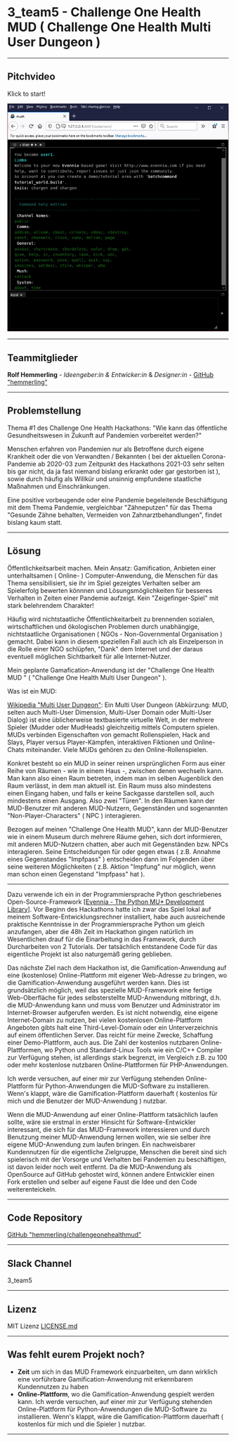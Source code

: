 # 3_team5 - Challenge One Health MUD ( Challenge One Health Multi User Dungeon )

---
## Pitchvideo
Klick to start!

[![Challenge One Health MUD](challengeonehealthmud.jpg)](http://www.youtube.com/channel/UCmionNDYdoE1AEB-3NVVZeQ)

---
## Teammitglieder

**Rolf Hemmerling** - *Ideengeber:in & Entwicker:in* & *Designer:in* - [GitHub "hemmerling"](http://www.github.com/hemmerling/)

---
## Problemstellung 

Thema #1 des Challenge One Health Hackathons: "Wie kann das öffentliche Gesundheitswesen in Zukunft auf Pandemien vorbereitet werden?"

Menschen erfahren von Pandemien nur als Betroffene durch eigene Krankheit oder die von Verwandten / Bekannten ( bei der aktuellen Corona-Pandemie ab 2020-03 zum Zeitpunkt des Hackathons 2021-03 sehr selten bis gar nicht, da ja fast niemand bislang erkrankt oder gar gestorben ist ), sowie durch häufig als Willkür und unsinnig empfundene staatliche Maßnahmen und Einschränkungen. 

Eine positive vorbeugende oder eine Pandemie begeleitende Beschäftigung mit dem Thema Pandemie, vergleichbar "Zähneputzen" für das Thema "Gesunde Zähne behalten, Vermeiden von Zahnarztbehandlungen", findet bislang kaum statt.

--- 
## Lösung 
Öffentlichkeitsarbeit machen. Mein Ansatz: Gamification, Anbieten einer unterhaltsamen ( Online- ) Computer-Anwendung, die Menschen für das Thema sensibilisiert, sie ihr im Spiel gezeigtes Verhalten selber am Spielerfolg bewerten könnnen und Lösungsmöglichkeiten für besseres Verhalten in Zeiten einer Pandemie aufzeigt. Kein "Zeigefinger-Spiel" mit stark belehrendem Charakter!

Häufig wird nichtstaatliche Öffentlichkeitarbeit zu brennenden sozialen, wirtschaftlichen und ökologischen Problemen durch unabhängige, nichtstaatliche Organisationen ( NGOs - Non-Governmental Organisation ) gemacht. Dabei kann in diesem speziellen Fall auch ich als Einzelperson in die Rolle einer NGO schlüpfen, "Dank" dem Internet und der daraus eventuell möglichen Sichtbarkeit für alle Internet-Nutzer.

Mein geplante Gamafication-Anwendung ist der "Challenge One Health MUD " ( "Challenge One Health Multi User Dungeon" ).

Was ist ein MUD:

[Wikipedia "Multi User Dungeon"](http://de.wikipedia.org/wiki/Multi_User_Dungeon): Ein Multi User Dungeon (Abkürzung: MUD, selten auch Multi-User Dimension, Multi-User Domain oder Multi-User Dialog) ist eine üblicherweise textbasierte virtuelle Welt, in der mehrere Spieler (Mudder oder MudHeads) gleichzeitig mittels Computern spielen. MUDs verbinden Eigenschaften von gemacht Rollenspielen, Hack and Slays, Player versus Player-Kämpfen, interaktiven Fiktionen und Online-Chats miteinander. Viele MUDs gehören zu den Online-Rollenspielen.

Konkret besteht so ein MUD in seiner reinen ursprünglichen Form aus einer Reihe von Räumen - wie in einem Haus -, zwischen denen wechseln kann. Man kann also einen Raum betreten, indem man im selben Augenblick den Raum verlässt, in dem man aktuell ist. Ein Raum muss also mindestens einen Eingang haben, und falls er keine Sackgasse darstellen soll, auch mindestens einen Ausgang. Also zwei "Türen". In den Räumen kann der MUD-Benutzer mit anderen MUD-Nutzern, Gegenständen und sogenannten "Non-Player-Characters" ( NPC ) interagieren.

Bezogen auf meinen "Challenge One Health MUD", kann der MUD-Benutzer wie in einem Museum durch mehrere Räume gehen, sich dort informieren, mit anderen MUD-Nutzern chatten, aber auch mit Gegenständen bzw. NPCs interagieren. Seine Entscheidungen für oder gegen etwas ( z.B. Annahme eines Gegenstandes "Impfpass" ) entscheiden dann im Folgenden über seine weiteren Möglichkeiten ( z.B. Aktion "Impfung" nur möglich, wenn man schon einen Gegenstand "Impfpass" hat ). 

---

Dazu verwende ich ein in der Programmiersprache Python geschriebenes Open-Source-Framework [[Evennia - The Python MU* Development Library]](http://www.evennia.com/). Vor Beginn des Hackathons hatte ich zwar das Spiel lokal auf meinem Software-Entwicklungsrechner installiert, habe auch ausreichende praktische Kenntnisse in der Programmiersprache Python um gleich anzufangen, aber die 48h Zeit im Hackathon gingen natürlich im Wesentlichen drauf für die Einarbeitung in das Framework, durch Durcharbeiten von 2 Tutorials. Der tatsächlich entstandene Code für das eigentliche Projekt ist also naturgemäß gering geblieben.

Das nächste Ziel nach dem Hackathon ist, die Gamification-Anwendung auf eine (kostenlose) Online-Plattform mit eigener Web-Adresse zu bringen, wo die Gamification-Anwendung ausgeführt werden kann. Dies ist grundsätzlich möglich, weil das spezielle MUD-Framework eine fertige Web-Oberfläche für jedes selbsterstellte MUD-Anwendung mitbringt, d.h. die MUD-Anwendung kann und muss vom Benutzer und Administrator im Internet-Browser aufgerufen werden. Es ist nicht notwendig, eine eigene Internet-Domain zu nutzen, bei vielen kostenlosen Online-Plattform Angeboten gibts halt eine Third-Level-Domain oder ein Unterverzeichnis auf einem öffentlichen Server. Das reicht für meine Zwecke, Schaffung einer Demo-Plattform, auch aus. Die Zahl der kostenlos nutzbaren Online-Plattformen, wo Python und Standard-Linux Tools wie ein C/C++ Compiler zur Verfügung stehen, ist allerdings stark begrenzt, im Vergleich z.B. zu 100 oder mehr kostenlose nutzbaren Online-Plattformen für PHP-Anwendungen.

Ich werde versuchen, auf einer mir zur Verfügung stehenden Online-Plattform für Python-Anwendungen die MUD-Software zu installieren. Wenn's klappt, wäre die Gamification-Plattform dauerhaft ( kostenlos für mich und die Benutzer der MUD-Anwendung ) nutzbar.

Wenn die MUD-Anwendung auf einer Online-Plattform tatsächlich laufen sollte, wäre sie erstmal in erster Hinsicht für Software-Entwickler interessant, die sich für das MUD-Framework interessieren und durch Benutzung meiner MUD-Anwendung lernen wollen, wie sie selber ihre eigene MUD-Anwendung zum laufen bringen. Ein nachweisbarer Kundennutzen für die eigentliche Zielgruppe, Menschen die bereit sind sich spielerisch mit der Vorsorge und Verhalten bei Pandemien zu beschäftigen, ist davon leider noch weit entfernt. Da die MUD-Anwendung als OpenSource auf GitHub gehostet wird,  können andere Entwickler einen Fork erstellen und selber auf eigene Faust die Idee und den Code weiterenteickeln.

---
## Code Repository

[GitHub "hemmerling/challengeonehealthmud"](http://www.github.com/hemmerling/challengeonehealthmud)

---
## Slack Channel

3_team5

---
## Lizenz

MIT Lizenz [LICENSE.md](LICENSE.md)

---
## Was fehlt eurem Projekt noch?
* **Zeit** um sich in das MUD Framework einzuarbeiten, um dann wirklich eine vorführbare Gamification-Anwendung mit erkennbarem Kundennutzen zu haben
* **Online-Plattform**, wo die Gamification-Anwendung gespielt werden kann. Ich werde versuchen, auf einer mir zur Verfügung stehenden Online-Plattform für Python-Anwendungen die MUD-Software zu installieren. Wenn's klappt, wäre die Gamification-Plattform dauerhaft ( kostenlos für mich und die Spieler ) nutzbar.
---
